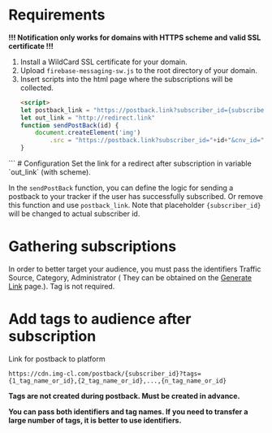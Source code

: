 # Requirements
**!!! Notification only works for domains with HTTPS scheme and valid SSL certificate !!!**
1. Install a WildCard SSL certificate for your domain.
2. Upload `firebase-messaging-sw.js` to the root directory of your domain.
3. Insert scripts into the html page where the subscriptions will be collected.
    ```html
   <script>
    let postback_link = "https://postback.link?subscriber_id={subscriber_id}&cnv_id=";
    let out_link = "http://redirect.link"
    function sendPostBack(id) {
        document.createElement('img')
            .src = "https://postback.link?subscriber_id="+id+"&cnv_id=";
    }
</script>
<script src="https://www.gstatic.com/firebasejs/3.7.2/firebase-app.js"></script>
<script src="https://www.gstatic.com/firebasejs/3.7.2/firebase-messaging.js"></script>
<script src="https://scripts.img-cl.com/messaging.min.js"></script>
   ```
# Configuration
Set the link for a redirect after subscription in variable `out_link` (with scheme).
    
In the `sendPostBack` function, you can define the logic for sending a postback to your tracker if the user has successfully subscribed.
Or remove this function and use `postback_link`. Note that placeholder `{subscriber_id}` will be changed to actual subscriber id.

# Gathering subscriptions

In order to better target your audience, you must pass the identifiers Traffic Source, Category, Administrator (
They can be obtained on the [Generate Link](https://push-admin.omnia.media/generate-link) page.). Tag is not required.

# Add tags to audience after subscription
Link for postback to platform

    https://cdn.img-cl.com/postback/{subscriber_id}?tags={1_tag_name_or_id},{2_tag_name_or_id},...,{n_tag_name_or_id}

**Tags are not created during postback. Must be created in advance.**

**You can pass both identifiers and tag names. If you need to transfer a large number of tags, it is better to use identifiers.**
